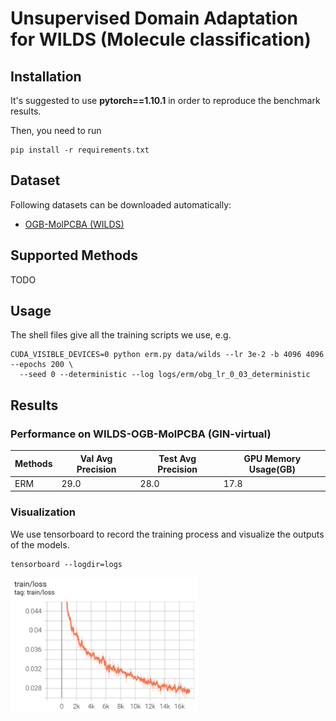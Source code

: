 # Unsupervised Domain Adaptation for WILDS (Molecule classification)

## Installation

It's suggested to use **pytorch==1.10.1** in order to reproduce the benchmark results.

Then, you need to run

```
pip install -r requirements.txt
```

## Dataset

Following datasets can be downloaded automatically:

- [OGB-MolPCBA (WILDS)](https://wilds.stanford.edu/datasets/)

## Supported Methods

TODO

## Usage

The shell files give all the training scripts we use, e.g.

```
CUDA_VISIBLE_DEVICES=0 python erm.py data/wilds --lr 3e-2 -b 4096 4096 --epochs 200 \
  --seed 0 --deterministic --log logs/erm/obg_lr_0_03_deterministic
```

## Results

### Performance on WILDS-OGB-MolPCBA (GIN-virtual)

| Methods | Val Avg Precision | Test Avg Precision | GPU Memory Usage(GB)|
| --- | --- | --- | --- |
| ERM | 29.0 | 28.0 | 17.8 |

### Visualization

We use tensorboard to record the training process and visualize the outputs of the models.

```
tensorboard --logdir=logs
```

<img src="./fig/ogb-molpcba_train_loss.png" width="300"/>

